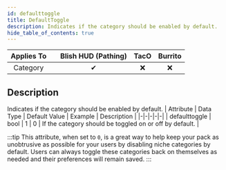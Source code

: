 ```yaml
---
id: defaulttoggle
title: DefaultToggle
description: Indicates if the category should be enabled by default.
hide_table_of_contents: true
---
```

| Applies To | | Blish HUD (Pathing) | TacO | Burrito |
|-|-|-|-|-|
| <center>Category</center> | | <center>✔</center> | <center>❌</center> | <center>❌</center> |



## Description
Indicates if the category should be enabled by default.
| Attribute | Data Type | Default Value | Example | Description |
|-|-|-|-|-|
| defaulttoggle | bool | 1 | 0 | If the category should be toggled on or off by default. | 

:::tip 
This attribute, when set to `0`, is a great way to help keep your pack as unobtrusive as possible for your users by disabling niche categories by default.  Users can always toggle these categories back on themselves as needed and their preferences will remain saved.
:::



